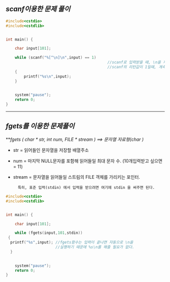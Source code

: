 ***scanf이용한 문제 풀이***
--------------------------------------------------------------------------------------------------------------------------

```c
#include<cstdio>
#include<cstdlib>


int main() {

	char input[101];

	while (scanf("%[^\n]\n",input) == 1) 
                                             //scanf로 입력받을 때, \n을 제외한 모든 값을 입력받음.
                                             //scanf의 리턴값이 1일때, 계속 반복
	{
		printf("%s\n",input);
	}

	
	system("pause");
	return 0;
}
```
------------------------------------------------------------------------------------------------------------------------
***fgets를 이용한 문제풀이***
------------------------------------------------------------------------------------------------------------------------

***fgets ( char * str, int num, FILE * stream ) ==> 문자열 자료형(char *)**
-  str = 읽어들인 문자열을 저장할 배열주소
-  num = 마지막 NULL문자를 포함해 읽어들일 최대 문자 수. (10개입력받고 싶으면 = 11)
-  stream = 문자열을 읽어들일 스트림의 FILE 객체를 가리키는 포인터. 
             
	     특히, 표준 입력(stdin) 에서 입력을 받으려면 여기에 stdin 을 써주면 된다.
	     
             
             
```c
#include<cstdio>
#include<cstdlib>


int main() {

	char input[101];

	while (fgets(input,101,stdin)) 
 {                             
  printf("%s",input); //fgets함수는 입력이 끝나면 자동으로 \n을 
                      //실행하기 때문에 %s\n를 해줄 필요가 없다.
  }

	
	system("pause");
	return 0;
}
```
